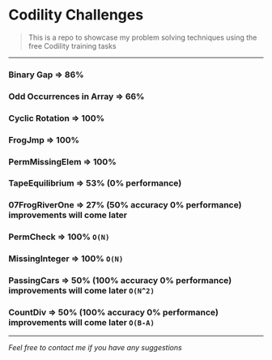 # Codility Challenges
> This is a repo to showcase my problem solving techniques using the free Codility training tasks

***

### Binary Gap => 86%

### Odd Occurrences in Array => 66%

### Cyclic Rotation => 100%

### FrogJmp => 100%

### PermMissingElem => 100%

### TapeEquilibrium => 53% (0% performance)

### 07FrogRiverOne => 27% (50% accuracy 0% performance) improvements will come later

### PermCheck => 100% `O(N)`

### MissingInteger => 100% `O(N)`

### PassingCars => 50% (100% accuracy 0% performance) improvements will come later `O(N^2)`

### CountDiv => 50% (100% accuracy 0% performance) improvements will come later `O(B-A)`

***
*Feel free to contact me if you have any suggestions*
